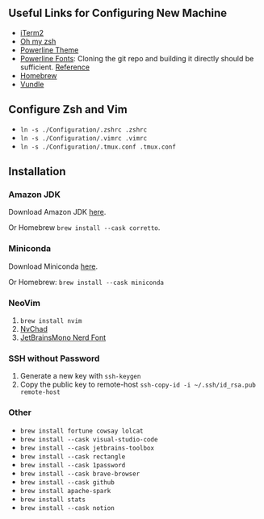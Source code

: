## Useful Links for Configuring New Machine
* [iTerm2](https://www.iterm2.com/)
* [Oh my zsh](https://github.com/robbyrussell/oh-my-zsh)
* [Powerline Theme](https://github.com/Powerlevel9k/powerlevel9k/wiki/Install-Instructions#option-2-install-for-oh-my-zsh)
* [Powerline Fonts](https://github.com/powerline/fonts): Cloning the git repo and building it directly should be sufficient. [Reference](https://github.com/powerline/fonts#quick-installation)
* [Homebrew](http://brew.sh/)
* [Vundle](https://github.com/VundleVim/Vundle.vim)

## Configure Zsh and Vim
* `ln -s ./Configuration/.zshrc .zshrc`
* `ln -s ./Configuration/.vimrc .vimrc`
* `ln -s ./Configuration/.tmux.conf .tmux.conf`

## Installation

### Amazon JDK
Download Amazon JDK [here](https://docs.aws.amazon.com/corretto/latest/corretto-8-ug/downloads-list.html).

Or Homebrew `brew install --cask corretto`.

### Miniconda
Download Miniconda [here](https://docs.conda.io/en/main/miniconda.html#installing).

Or Homebrew: `brew install --cask miniconda`

### NeoVim
1. `brew install nvim`
1. [NvChad](https://nvchad.com/docs/quickstart/install)
1. [JetBrainsMono Nerd Font](https://www.nerdfonts.com/font-downloads)

### SSH without Password
1. Generate a new key with `ssh-keygen`
1. Copy the public key to remote-host `ssh-copy-id -i ~/.ssh/id_rsa.pub remote-host`

### Other
* `brew install fortune cowsay lolcat`
* `brew install --cask visual-studio-code`
* `brew install --cask jetbrains-toolbox`
* `brew install --cask rectangle`
* `brew install --cask 1password`
* `brew install --cask brave-browser`
* `brew install --cask github`
* `brew install apache-spark`
* `brew install stats`
* `brew install --cask notion`

